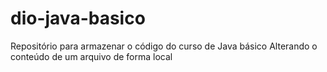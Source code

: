 # dio-java-basico
Repositório para armazenar o código do curso de Java básico
Alterando o conteúdo de um arquivo de forma local
